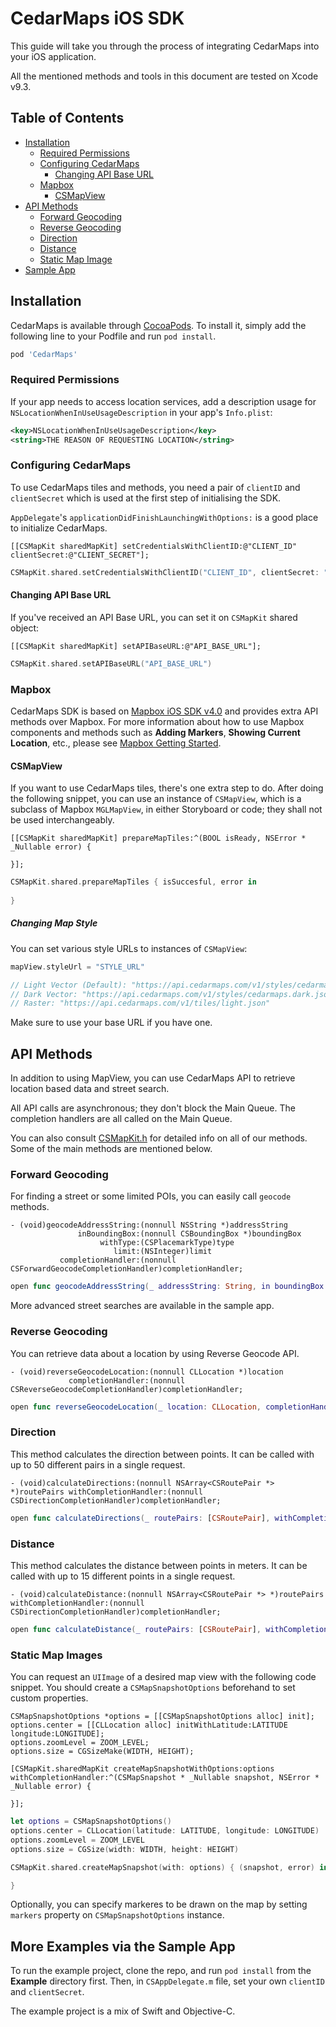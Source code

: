 # CedarMaps iOS SDK

This guide will take you through the process of integrating CedarMaps into your iOS application.

All the mentioned methods and tools in this document are tested on Xcode v9.3.

## Table of Contents
- [Installation](#installation)
	-	[Required Permissions](#required-permissions)
	-	[Configuring CedarMaps](#configuring-cedarmaps)
		- [Changing API Base URL](#changing-api-base-url)
    -   [Mapbox](#mapbox)
        - [CSMapView](#csmapview)
- [API Methods](#api-methods)
	-	[Forward Geocoding](#forward-geocoding)
	-	[Reverse Geocoding](#reverse-geocoding)
	-	[Direction](#direction)
	-	[Distance](#distance)
	-	[Static Map Image](#static-map-images)
- [Sample App](#more-examples-via-the-sample-app)


## Installation

CedarMaps is available through [CocoaPods](http://cocoapods.org). To install
it, simply add the following line to your Podfile and run `pod install`.

```ruby
pod 'CedarMaps'
```

### Required Permissions

If your app needs to access location services, add a description usage for `NSLocationWhenInUseUsageDescription` in your app's `Info.plist`:

```xml
<key>NSLocationWhenInUseUsageDescription</key>
<string>THE REASON OF REQUESTING LOCATION</string>
```

### Configuring CedarMaps

To use CedarMaps tiles and methods, you need a pair of `clientID` and `clientSecret` which is used at the first step of initialising the SDK.

`AppDelegate`'s `applicationDidFinishLaunchingWithOptions:` is a good place to initialize CedarMaps.

```objc
[[CSMapKit sharedMapKit] setCredentialsWithClientID:@"CLIENT_ID" clientSecret:@"CLIENT_SECRET"];
```
```swift
CSMapKit.shared.setCredentialsWithClientID("CLIENT_ID", clientSecret: "CLIENT_SECRET")
```

#### Changing API Base URL

If you've received an API Base URL, you can set it on `CSMapKit` shared object:

```objc
[[CSMapKit sharedMapKit] setAPIBaseURL:@"API_BASE_URL"];
```
```swift
CSMapKit.shared.setAPIBaseURL("API_BASE_URL")
```

### Mapbox

CedarMaps SDK is based on [Mapbox iOS SDK v4.0](https://github.com/mapbox/mapbox-gl-native) and provides extra API methods over Mapbox. 
For more information about how to use Mapbox components and methods such as **Adding Markers**, **Showing Current Location**, etc., please see [Mapbox Getting Started](https://www.mapbox.com/help/first-steps-ios-sdk/).

#### CSMapView

If you want to use CedarMaps tiles, there's one extra step to do. After doing the following snippet, you can use an instance of ```CSMapView```, which is a subclass of Mapbox ```MGLMapView```, in either Storyboard or code; they shall not be used interchangeably.

```objc
[[CSMapKit sharedMapKit] prepareMapTiles:^(BOOL isReady, NSError * _Nullable error) {
    
}];
```
```swift
CSMapKit.shared.prepareMapTiles { isSuccesful, error in
                
}
```

##### Changing Map Style

You can set various style URLs to instances of `CSMapView`:

```swift
mapView.styleUrl = "STYLE_URL"

// Light Vector (Default): "https://api.cedarmaps.com/v1/styles/cedarmaps.light.json"
// Dark Vector: "https://api.cedarmaps.com/v1/styles/cedarmaps.dark.json"
// Raster: "https://api.cedarmaps.com/v1/tiles/light.json"
```
Make sure to use your base URL if you have one.


## API Methods

In addition to using MapView, you can use CedarMaps API to retrieve location based data and street search.

All API calls are asynchronous; they don't block the Main Queue. The completion handlers are all called on the Main Queue.

You can also consult [CSMapKit.h](http://gitlab.cedar.ir/cedar.studios/cedarmaps-sdk-ios-public/blob/master/CedarMaps/Classes/CSMapKit.h) for detailed info on all of our methods. Some of the main methods are mentioned below.

### Forward Geocoding

For finding a street or some limited POIs, you can easily call ```geocode``` methods.

```objc
- (void)geocodeAddressString:(nonnull NSString *)addressString
               inBoundingBox:(nonnull CSBoundingBox *)boundingBox
                    withType:(CSPlacemarkType)type
                       limit:(NSInteger)limit
           completionHandler:(nonnull CSForwardGeocodeCompletionHandler)completionHandler;
```
```swift
open func geocodeAddressString(_ addressString: String, in boundingBox: CSBoundingBox, with type: CSPlacemarkType, limit: Int, completionHandler: @escaping CSForwardGeocodeCompletionHandler)
```

More advanced street searches are available in the sample app.

### Reverse Geocoding

You can retrieve data about a location by using Reverse Geocode API.

```objc
- (void)reverseGeocodeLocation:(nonnull CLLocation *)location
             completionHandler:(nonnull CSReverseGeocodeCompletionHandler)completionHandler;

```
```swift
open func reverseGeocodeLocation(_ location: CLLocation, completionHandler: @escaping CSReverseGeocodeCompletionHandler)
```

### Direction
     
This method calculates the direction between points. It can be called with up to 50 different pairs in a single request.

```objc
- (void)calculateDirections:(nonnull NSArray<CSRoutePair *> *)routePairs withCompletionHandler:(nonnull CSDirectionCompletionHandler)completionHandler;
```
```swift
open func calculateDirections(_ routePairs: [CSRoutePair], withCompletionHandler completionHandler: @escaping CSDirectionCompletionHandler)
```

### Distance

This method calculates the distance between points in meters. It can be called with up to 15 different points in a single request.

```objc
- (void)calculateDistance:(nonnull NSArray<CSRoutePair *> *)routePairs withCompletionHandler:(nonnull CSDirectionCompletionHandler)completionHandler;
```
```swift
open func calculateDistance(_ routePairs: [CSRoutePair], withCompletionHandler completionHandler: @escaping CSDirectionCompletionHandler)
```

### Static Map Images
You can request an ```UIImage``` of a desired map view with the following code snippet. You should create a ```CSMapSnapshotOptions``` beforehand to set custom properties.

```objc
CSMapSnapshotOptions *options = [[CSMapSnapshotOptions alloc] init];
options.center = [[CLLocation alloc] initWithLatitude:LATITUDE longitude:LONGITUDE];
options.zoomLevel = ZOOM_LEVEL;
options.size = CGSizeMake(WIDTH, HEIGHT);

[CSMapKit.sharedMapKit createMapSnapshotWithOptions:options withCompletionHandler:^(CSMapSnapshot * _Nullable snapshot, NSError * _Nullable error) {
    
}];
```
```swift
let options = CSMapSnapshotOptions()
options.center = CLLocation(latitude: LATITUDE, longitude: LONGITUDE)
options.zoomLevel = ZOOM_LEVEL
options.size = CGSize(width: WIDTH, height: HEIGHT)

CSMapKit.shared.createMapSnapshot(with: options) { (snapshot, error) in

}
```
Optionally, you can specify markeres to be drawn on the map by setting ```markers``` property on ```CSMapSnapshotOptions``` instance.

## More Examples via the Sample App

To run the example project, clone the repo, and run `pod install` from the **Example** directory first.
Then, in ```CSAppDelegate.m``` file, set your own `clientID` and `clientSecret`.

The example project is a mix of Swift and Objective-C.  
